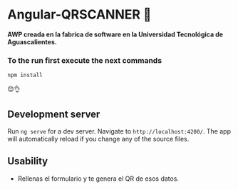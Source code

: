 # Angular-QRSCANNER 📱

**AWP creada en la fabrica de software en la Universidad Tecnológica de Aguascalientes.**

### To the run first execute the next commands
`npm install`

😊👌

## Development server

Run `ng serve` for a dev server. Navigate to `http://localhost:4200/`. The app will automatically reload if you change any of the source files.

## Usability
- Rellenas el formulario y te genera el QR de esos datos.


